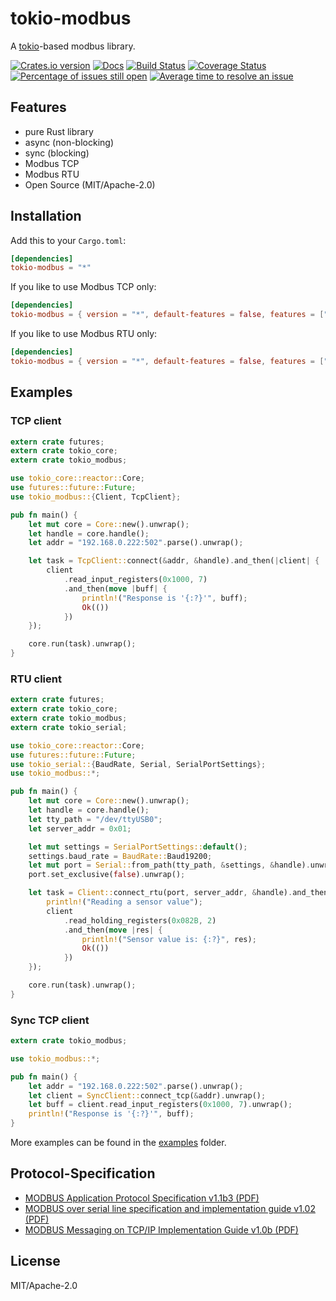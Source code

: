 # tokio-modbus

A [tokio](https://tokio.rs)-based modbus library.

[![Crates.io version](https://img.shields.io/crates/v/tokio-modbus.svg)](https://crates.io/crates/tokio-modbus)
[![Docs](https://docs.rs/tokio-modbus/badge.svg)](https://docs.rs/tokio-modbus/)
[![Build Status](https://travis-ci.org/slowtec/tokio-modbus.svg?branch=master)](https://travis-ci.org/slowtec/tokio-modbus)
[![Coverage Status](https://coveralls.io/repos/github/slowtec/tokio-modbus/badge.svg?branch=master)](https://coveralls.io/github/slowtec/tokio-modbus?branch=master)
[![Percentage of issues still open](http://isitmaintained.com/badge/open/slowtec/tokio-modbus.svg)](http://isitmaintained.com/project/slowtec/tokio-modbus "Percentage of issues still open")
[![Average time to resolve an issue](http://isitmaintained.com/badge/resolution/slowtec/tokio-modbus.svg)](http://isitmaintained.com/project/slowtec/tokio-modbus "Average time to resolve an issue")

## Features

- pure Rust library
- async (non-blocking)
- sync (blocking)
- Modbus TCP
- Modbus RTU
- Open Source (MIT/Apache-2.0)

## Installation

Add this to your `Cargo.toml`:

```toml
[dependencies]
tokio-modbus = "*"
```

If you like to use Modbus TCP only:

```toml
[dependencies]
tokio-modbus = { version = "*", default-features = false, features = ["tcp"] }
```

If you like to use Modbus RTU only:

```toml
[dependencies]
tokio-modbus = { version = "*", default-features = false, features = ["rtu"] }
```

## Examples

### TCP client

```rust
extern crate futures;
extern crate tokio_core;
extern crate tokio_modbus;

use tokio_core::reactor::Core;
use futures::future::Future;
use tokio_modbus::{Client, TcpClient};

pub fn main() {
    let mut core = Core::new().unwrap();
    let handle = core.handle();
    let addr = "192.168.0.222:502".parse().unwrap();

    let task = TcpClient::connect(&addr, &handle).and_then(|client| {
        client
            .read_input_registers(0x1000, 7)
            .and_then(move |buff| {
                println!("Response is '{:?}'", buff);
                Ok(())
            })
    });

    core.run(task).unwrap();
}
```

### RTU client

```rust
extern crate futures;
extern crate tokio_core;
extern crate tokio_modbus;
extern crate tokio_serial;

use tokio_core::reactor::Core;
use futures::future::Future;
use tokio_serial::{BaudRate, Serial, SerialPortSettings};
use tokio_modbus::*;

pub fn main() {
    let mut core = Core::new().unwrap();
    let handle = core.handle();
    let tty_path = "/dev/ttyUSB0";
    let server_addr = 0x01;

    let mut settings = SerialPortSettings::default();
    settings.baud_rate = BaudRate::Baud19200;
    let mut port = Serial::from_path(tty_path, &settings, &handle).unwrap();
    port.set_exclusive(false).unwrap();

    let task = Client::connect_rtu(port, server_addr, &handle).and_then(|client| {
        println!("Reading a sensor value");
        client
            .read_holding_registers(0x082B, 2)
            .and_then(move |res| {
                println!("Sensor value is: {:?}", res);
                Ok(())
            })
    });

    core.run(task).unwrap();
}
```

### Sync TCP client

```rust
extern crate tokio_modbus;

use tokio_modbus::*;

pub fn main() {
    let addr = "192.168.0.222:502".parse().unwrap();
    let client = SyncClient::connect_tcp(&addr).unwrap();
    let buff = client.read_input_registers(0x1000, 7).unwrap();
    println!("Response is '{:?}'", buff);
}
```

More examples can be found in the [examples](https://github.com/slowtec/tokio-modbus/tree/master/examples) folder.

## Protocol-Specification

- [MODBUS Application Protocol Specification v1.1b3 (PDF)](http://modbus.org/docs/Modbus_Application_Protocol_V1_1b3.pdf)
- [MODBUS over serial line specification and implementation guide v1.02 (PDF)](http://modbus.org/docs/Modbus_over_serial_line_V1_02.pdf)
- [MODBUS Messaging on TCP/IP Implementation Guide v1.0b (PDF)](http://modbus.org/docs/Modbus_Messaging_Implementation_Guide_V1_0b.pdf)

## License

MIT/Apache-2.0
